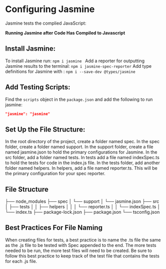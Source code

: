 # Configuring Jasmine
Jasmine tests the complied JavaScript:

**Running Jasmine after Code Has Compiled to Javascript**

## Install Jasmine:

To install Jasmine run:
`npm i jasmine `
Add a reporter for outputting Jasmine results to the terminal:
`npm i jasmine-spec-reporter`
Add type definitions for Jasmine with :
`npm i --save-dev @types/jasmine`

## Add Testing Scripts:
Find the `scripts` object in the `package.json` and add the following to run jasmine:
```json
"jasmine": "jasmine"
```
## Set Up the File Structure:
In the root directory of the project, create a folder named spec.
In the spec folder, create a folder named support.
In the support folder, create a file named jasmine.json to hold the primary configurations for Jasmine.
In the src folder, add a folder named tests.
In tests add a file named indexSpec.ts to hold the tests for code in the index.js file.
In the tests folder, add another folder named helpers.
In helpers, add a file named reporter.ts. This will be the primary configuration for your spec reporter.

## File Structure

├── node_modules
├── spec
│      └── support
│           └── jasmine.json
├── src
│     ├──  tests
│     │     ├── helpers
│     │     │      └── reporter.ts
│     │     └── indexSpec.ts
│     └── index.ts
├── package-lock.json
├── package.json
└── tsconfig.json

## Best Practices For File Naming
When creating files for tests, a best practice is to name the .ts file the 
same as the .js file to be tested with Spec appended to the end. The more 
tests needed to be run, the more test files will need to be created. 
Be sure to follow this best practice to keep track of the test file 
that contains the tests for each .js file.